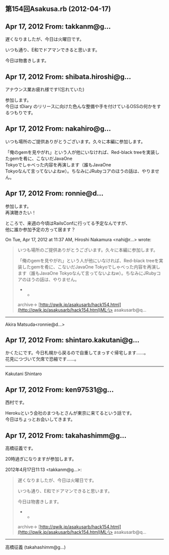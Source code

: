 ## 第154回Asakusa.rb (2012-04-17)

## Apr 17, 2012 From: takkanm@g...

遅くなりましたが、今日は火曜日です。

いつも通り、E和でドアマンできると思います。

今日は物書きします。

## Apr 17, 2012 From: shibata.hiroshi@g...

アナウンス業お疲れ様です!(忘れていた)

参加します。  
今日は tDiary のリリースに向けた色んな整備や手を付けているOSSの何かをするつもりです。

## Apr 17, 2012 From: nakahiro@g...

いつも場所のご提供ありがとうございます。久々に本編に参加します。

「俺のgemを見やがれ」という人が他にいなければ、Red-black treeを実装したgemを肴に、こないだJavaOne  
Tokyoでしゃべった内容を再演します（誰もJavaOne  
Tokyoなんて言ってないよねw）。ちなみにJRubyコアのほうの話は、やりません。

## Apr 17, 2012 From: ronnie@d...

参加します。  
再演聴きたい！

ところで、来週の今頃はRailsConfに行ってる予定なんですが、  
他に誰か参加予定の方って居ます？

On Tue, Apr 17, 2012 at 11:37 AM, Hiroshi Nakamura \<nahi@r...\> wrote:

> いつも場所のご提供ありがとうございます。久々に本編に参加します。
> 
> 「俺のgemを見やがれ」という人が他にいなければ、Red-black treeを実装したgemを肴に、こないだJavaOne Tokyoでしゃべった内容を再演します（誰もJavaOne Tokyoなんて言ってないよねw）。ちなみにJRubyコアのほうの話は、やりません。
> 
> - -
> 
> archive-\> [http://qwik.jp/asakusarb/hack154.html](http://qwik.jp/asakusarb/hack154.html)ML-\> asakusarb@q...
* * *

Akira Matsuda\<ronnie@d...\>

## Apr 17, 2012 From: shintaro.kakutani@g...

かくたにです。今日札幌から戻るので自重してまっすぐ帰宅します……。  
花見につづいて欠席で恐縮です……。

* * *

Kakutani Shintaro

## Apr 17, 2012 From: ken97531@g...

西村です。

Herokuという会社のまつもとさんが東京に来てるという話です。  
今日はちょっとお会いしてきます。

## Apr 17, 2012 From: takahashimm@g...

高橋征義です。

20時過ぎになりますが参加します。

2012年4月17日11:13 \<takkanm@g...\>:

> 遅くなりましたが、今日は火曜日です。
> 
> いつも通り、E和でドアマンできると思います。
> 
> 今日は物書きします。
> 
> - -
> 
> archive-\> [http://qwik.jp/asakusarb/hack154.html](http://qwik.jp/asakusarb/hack154.html)ML-\> asakusarb@q...
* * *

高橋征義 (takahashimm@g...)

